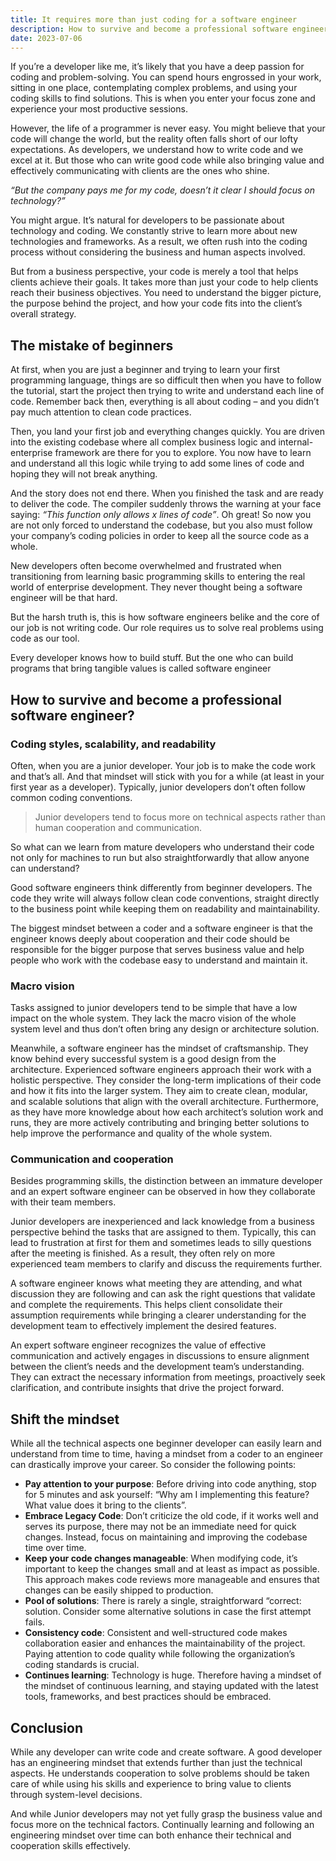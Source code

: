 ```yaml
---
title: It requires more than just coding for a software engineer
description: How to survive and become a professional software engineer
date: 2023-07-06
---
```


If you’re a developer like me, it’s likely that you have a deep passion for coding and problem-solving. You can spend hours engrossed in your work, sitting in one place, contemplating complex problems, and using your coding skills to find solutions. This is when you enter your focus zone and experience your most productive sessions.

However, the life of a programmer is never easy. You might believe that your code will change the world, but the reality often falls short of our lofty expectations. As developers, we understand how to write code and we excel at it. But those who can write good code while also bringing value and effectively communicating with clients are the ones who shine.

_“But the company pays me for my code, doesn’t it clear I should focus on technology?”_

You might argue. It’s natural for developers to be passionate about technology and coding. We constantly strive to learn more about new technologies and frameworks. As a result, we often rush into the coding process without considering the business and human aspects involved.

But from a business perspective, your code is merely a tool that helps clients achieve their goals. It takes more than just your code to help clients reach their business objectives. You need to understand the bigger picture, the purpose behind the project, and how your code fits into the client’s overall strategy.

## The mistake of beginners
At first, when you are just a beginner and trying to learn your first programming language, things are so difficult then when you have to follow the tutorial, start the project then trying to write and understand each line of code. Remember back then, everything is all about coding – and you didn’t pay much attention to clean code practices.

Then, you land your first job and everything changes quickly. You are driven into the existing codebase where all complex business logic and internal-enterprise framework are there for you to explore. You now have to learn and understand all this logic while trying to add some lines of code and hoping they will not break anything.

And the story does not end there. When you finished the task and are ready to deliver the code. The compiler suddenly throws the warning at your face saying: _“This function only allows x lines of code”_. Oh great! So now you are not only forced to understand the codebase, but you also must follow your company’s coding policies in order to keep all the source code as a whole.

New developers often become overwhelmed and frustrated when transitioning from learning basic programming skills to entering the real world of enterprise development. They never thought being a software engineer will be that hard.

But the harsh truth is, this is how software engineers belike and the core of our job is not writing code. Our role requires us to solve real problems using code as our tool.

Every developer knows how to build stuff. But the one who can build programs that bring tangible values is called software engineer

## How to survive and become a professional software engineer?

### Coding styles, scalability, and readability

Often, when you are a junior developer. Your job is to make the code work and that’s all. And that mindset will stick with you for a while (at least in your first year as a developer). Typically, junior developers don’t often follow common coding conventions.

> Junior developers tend to focus more on technical aspects rather than human cooperation and communication.

So what can we learn from mature developers who understand their code not only for machines to run but also straightforwardly that allow anyone can understand?

Good software engineers think differently from beginner developers. The code they write will always follow clean code conventions, straight directly to the business point while keeping them on readability and maintainability.

The biggest mindset between a coder and a software engineer is that the engineer knows deeply about cooperation and their code should be responsible for the bigger purpose that serves business value and help people who work with the codebase easy to understand and maintain it.

### Macro vision
Tasks assigned to junior developers tend to be simple that have a low impact on the whole system. They lack the macro vision of the whole system level and thus don’t often bring any design or architecture solution.

Meanwhile, a software engineer has the mindset of craftsmanship. They know behind every successful system is a good design from the architecture. Experienced software engineers approach their work with a holistic perspective. They consider the long-term implications of their code and how it fits into the larger system. They aim to create clean, modular, and scalable solutions that align with the overall architecture. Furthermore, as they have more knowledge about how each architect’s solution work and runs, they are more actively contributing and bringing better solutions to help improve the performance and quality of the whole system.

### Communication and cooperation
Besides programming skills, the distinction between an immature developer and an expert software engineer can be observed in how they collaborate with their team members.

Junior developers are inexperienced and lack knowledge from a business perspective behind the tasks that are assigned to them. Typically, this can lead to frustration at first for them and sometimes leads to silly questions after the meeting is finished.  As a result, they often rely on more experienced team members to clarify and discuss the requirements further.

A software engineer knows what meeting they are attending, and what discussion they are following and can ask the right questions that validate and complete the requirements. This helps client consolidate their assumption requirements while bringing a clearer understanding for the development team to effectively implement the desired features.

An expert software engineer recognizes the value of effective communication and actively engages in discussions to ensure alignment between the client’s needs and the development team’s understanding. They can extract the necessary information from meetings, proactively seek clarification, and contribute insights that drive the project forward.

## Shift the mindset
While all the technical aspects one beginner developer can easily learn and understand from time to time, having a mindset from a coder to an engineer can drastically improve your career. So consider the following points:

- **Pay attention to your purpose**: Before driving into code anything, stop for 5 minutes and ask yourself: “Why am I implementing this feature? What value does it bring to the clients”.
- **Embrace Legacy Code**: Don’t criticize the old code, if it works well and serves its purpose, there may not be an immediate need for quick changes. Instead, focus on maintaining and improving the codebase time over time.
- **Keep your code changes manageable**: When modifying code, it’s important to keep the changes small and at least as impact as possible. This approach makes code reviews more manageable and ensures that changes can be easily shipped to production.
- **Pool of solutions**: There is rarely a single, straightforward “correct: solution. Consider some alternative solutions in case the first attempt fails.
- **Consistency code**: Consistent and well-structured code makes collaboration easier and enhances the maintainability of the project. Paying attention to code quality while following the organization’s coding standards is crucial.
- **Continues learning**: Technology is huge. Therefore having a mindset of the mindset of continuous learning, and staying updated with the latest tools, frameworks, and best practices should be embraced.

## Conclusion
While any developer can write code and create software. A good developer has an engineering mindset that extends further than just the technical aspects. He understands cooperation to solve problems should be taken care of while using his skills and experience to bring value to clients through system-level decisions.

And while Junior developers may not yet fully grasp the business value and focus more on the technical factors. Continually learning and following an engineering mindset over time can both enhance their technical and cooperation skills effectively.
